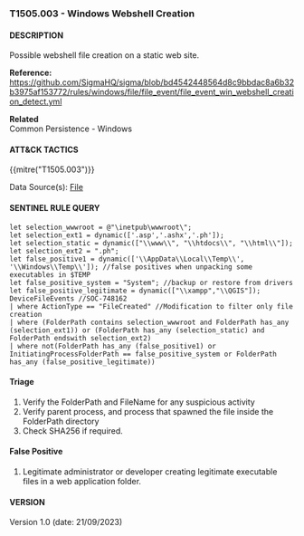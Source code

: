 ###  T1505.003 - Windows Webshell Creation

####  DESCRIPTION  
Possible webshell file creation on a static web site.

**Reference:**  
https://github.com/SigmaHQ/sigma/blob/bd4542448564d8c9bbdac8a6b32b3975af153772/rules/windows/file/file_event/file_event_win_webshell_creation_detect.yml

**Related**  
Common Persistence - Windows

####  ATT&CK TACTICS<br>
{{mitre("T1505.003")}}

Data Source(s): [File](https://attack.mitre.org/datasources/DS0022/)

#### SENTINEL RULE QUERY<br>

~~~
let selection_wwwroot = @"\inetpub\wwwroot\";
let selection_ext1 = dynamic(['.asp','.ashx','.ph']);
let selection_static = dynamic(["\\www\\", "\\htdocs\\", "\\html\\"]);
let selection_ext2 = ".ph";
let false_positive1 = dynamic(['\\AppData\\Local\\Temp\\', '\\Windows\\Temp\\']); //false positives when unpacking some executables in $TEMP
let false_positive_system = "System"; //backup or restore from drivers
let false_positive_legitimate = dynamic(["\\xampp","\\QGIS"]);
DeviceFileEvents //SOC-748162
| where ActionType == "FileCreated" //Modification to filter only file creation
| where (FolderPath contains selection_wwwroot and FolderPath has_any (selection_ext1)) or (FolderPath has_any (selection_static) and FolderPath endswith selection_ext2)
| where not(FolderPath has_any (false_positive1) or InitiatingProcessFolderPath == false_positive_system or FolderPath has_any (false_positive_legitimate))
~~~

#### Triage
1. Verify the FolderPath and FileName for any suspicious activity
2. Verify parent process, and process that spawned the file inside the FolderPath directory
3. Check SHA256 if required.

#### False Positive
1. Legitimate administrator or developer creating legitimate executable files in a web application folder.

#### VERSION
Version 1.0 (date: 21/09/2023)